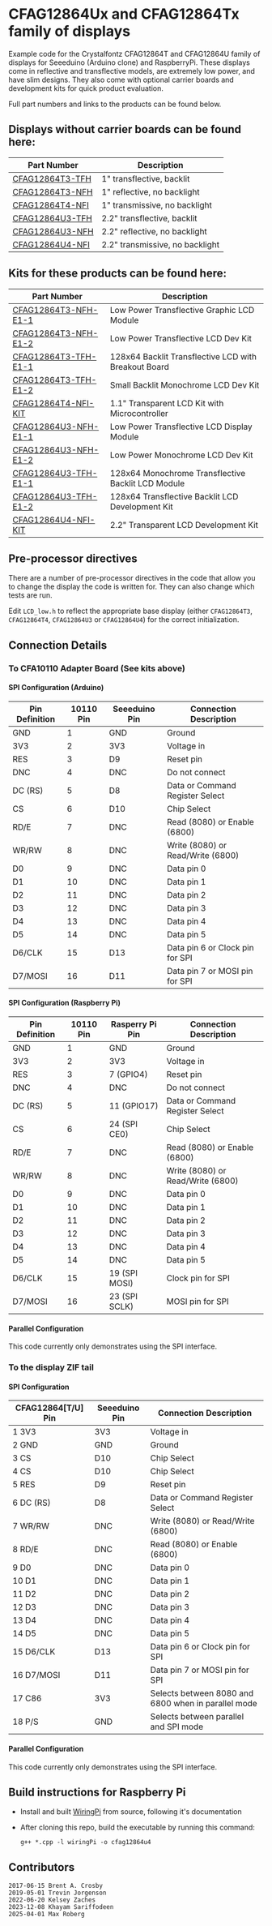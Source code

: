 # CFAG12864Ux and CFAG12864Tx family of displays

Example code for the Crystalfontz CFAG12864T and CFAG12864U family of displays for Seeeduino (Arduino clone) and RaspberryPi. These displays come in reflective and transflective models, are extremely low power, and have slim designs. They also come with optional carrier boards and development kits for quick product evaluation.

Full part numbers and links to the products can be found below.

## Displays without carrier boards can be found here:
| Part Number | Description |
| --- | --- |
| [CFAG12864T3-TFH](https://www.crystalfontz.com/product/cfag12864t3tfh) | 1" transflective, backlit |
| [CFAG12864T3-NFH](https://www.crystalfontz.com/product/cfag12864t3nfh) | 1" reflective, no backlight |
| [CFAG12864T4-NFI](https://www.crystalfontz.com/product/cfag12864t4nfi) | 1" transmissive, no backlight |
| [CFAG12864U3-TFH](https://www.crystalfontz.com/product/cfag12864u3tfh) | 2.2" transflective, backlit |
| [CFAG12864U3-NFH](https://www.crystalfontz.com/product/cfag12864u3nfh) | 2.2" reflective, no backlight |
| [CFAG12864U4-NFI](https://www.crystalfontz.com/product/cfag12864u4nfi) | 2.2" transmissive, no backlight |

## Kits for these products can be found here:  
| Part Number | Description |
| --- | --- |
| [CFAG12864T3-NFH-E1-1](https://www.crystalfontz.com/product/cfag12864t3nfhe11) | Low Power Transflective Graphic LCD Module |
| [CFAG12864T3-NFH-E1-2](https://www.crystalfontz.com/product/cfag12864t3nfhe12) | Low Power Transflective LCD Dev Kit |
| [CFAG12864T3-TFH-E1-1](https://www.crystalfontz.com/product/cfag12864t3tfhe11) | 128x64 Backlit Transflective LCD with Breakout Board 
| [CFAG12864T3-TFH-E1-2](https://www.crystalfontz.com/product/cfag12864t3tfhe12) | Small Backlit Monochrome LCD Dev Kit 
| [CFAG12864T4-NFI-KIT](https://www.crystalfontz.com/product/cfag12864t4nfikit)  | 1.1" Transparent LCD Kit with Microcontroller |
| [CFAG12864U3-NFH-E1-1](https://www.crystalfontz.com/product/cfag12864u3nfhe11) | Low Power Transflective LCD Display Module |
| [CFAG12864U3-NFH-E1-2](https://www.crystalfontz.com/product/cfag12864u3nfhe12) | Low Power Monochrome LCD Dev Kit 
| [CFAG12864U3-TFH-E1-1](https://www.crystalfontz.com/product/cfag12864u3tfhe11) | 128x64 Monochrome Transflective Backlit LCD Module 
| [CFAG12864U3-TFH-E1-2](https://www.crystalfontz.com/product/cfag12864u3tfhe12) | 128x64 Transflective Backlit LCD Development Kit  |
| [CFAG12864U4-NFI-KIT](https://www.crystalfontz.com/product/cfag12864u4nfikit)  | 2.2" Transparent LCD Development Kit |

## Pre-processor directives
There are a number of pre-processor directives in the code that allow you to change the display the code is written for. They can also change which tests are run.

Edit `LCD_low.h` to reflect the appropriate base display (either `CFAG12864T3`, `CFAG12864T4`, `CFAG12864U3` or `CFAG12864U4`) for the correct initialization. 

## Connection Details
### To CFA10110 Adapter Board (See kits above)
#### SPI Configuration (Arduino)
| Pin Definition | 10110 Pin | Seeeduino Pin | Connection Description            |
|----------------|-----------|---------------|-----------------------------------|
| GND            | 1         | GND           | Ground                            |
| 3V3            | 2         | 3V3           | Voltage in                        |
| RES            | 3         | D9            | Reset pin                         |
| DNC            | 4         | DNC           | Do not connect                    |
| DC (RS)        | 5         | D8            | Data or Command Register Select   |
| CS             | 6         | D10           | Chip Select                       |
| RD/E           | 7         | DNC           | Read (8080) or Enable (6800)      |
| WR/RW          | 8         | DNC           | Write (8080) or Read/Write (6800) |
| D0             | 9         | DNC           | Data pin 0                        |
| D1             | 10        | DNC           | Data pin 1                        |
| D2             | 11        | DNC           | Data pin 2                        |
| D3             | 12        | DNC           | Data pin 3                        |
| D4             | 13        | DNC           | Data pin 4                        |
| D5             | 14        | DNC           | Data pin 5                        |
| D6/CLK         | 15        | D13           | Data pin 6 or Clock pin for SPI   |
| D7/MOSI        | 16        | D11           | Data pin 7 or MOSI pin for SPI    |

#### SPI Configuration (Raspberry Pi)
| Pin Definition | 10110 Pin | Rasperry Pi Pin | Connection Description            |
|----------------|-----------|-----------------|-----------------------------------|
| GND            | 1         | GND             | Ground                            |
| 3V3            | 2         | 3V3             | Voltage in                        |
| RES            | 3         | 7 (GPIO4)       | Reset pin                         |
| DNC            | 4         | DNC             | Do not connect                    |
| DC (RS)        | 5         | 11 (GPIO17)     | Data or Command Register Select   |
| CS             | 6         | 24 (SPI CE0)    | Chip Select                       |
| RD/E           | 7         | DNC             | Read (8080) or Enable (6800)      |
| WR/RW          | 8         | DNC             | Write (8080) or Read/Write (6800) |
| D0             | 9         | DNC             | Data pin 0                        |
| D1             | 10        | DNC             | Data pin 1                        |
| D2             | 11        | DNC             | Data pin 2                        |
| D3             | 12        | DNC             | Data pin 3                        |
| D4             | 13        | DNC             | Data pin 4                        |
| D5             | 14        | DNC             | Data pin 5                        |
| D6/CLK         | 15        | 19 (SPI MOSI)   | Clock pin for SPI                 |
| D7/MOSI        | 16        | 23 (SPI SCLK)   | MOSI pin for SPI                  |

#### Parallel Configuration
This code currently only demonstrates using the SPI interface.


### To the display ZIF tail
#### SPI Configuration
| CFAG12864[T/U] Pin  | Seeeduino Pin | Connection Description            
|---------------------|---------------|-----------------------------------
| 1  3V3              | 3V3           | Voltage in
| 2  GND              | GND           | Ground
| 3  CS               | D10           | Chip Select
| 4  CS               | D10           | Chip Select
| 5  RES              | D9            | Reset pin
| 6  DC (RS)          | D8            | Data or Command Register Select
| 7  WR/RW            | DNC           | Write (8080) or Read/Write (6800)
| 8  RD/E             | DNC           | Read (8080) or Enable (6800)
| 9  D0               | DNC           | Data pin 0
| 10 D1               | DNC           | Data pin 1
| 11 D2               | DNC           | Data pin 2
| 12 D3               | DNC           | Data pin 3
| 13 D4               | DNC           | Data pin 4
| 14 D5               | DNC           | Data pin 5
| 15 D6/CLK           | D13           | Data pin 6 or Clock pin for SPI
| 16 D7/MOSI          | D11           | Data pin 7 or MOSI pin for SPI
| 17 C86              | 3V3           | Selects between 8080 and 6800 when in parallel mode
| 18 P/S              | GND           | Selects between parallel and SPI mode

#### Parallel Configuration
This code currently only demonstrates using the SPI interface.

## Build instructions for Raspberry Pi
- Install and built [WiringPi](https://github.com/WiringPi/WiringPi) from source, following it's documentation
- After cloning this repo, build the executable by running this command:

  `g++ *.cpp -l wiringPi -o cfag12864u4`

## Contributors
    2017-06-15 Brent A. Crosby
    2019-05-01 Trevin Jorgenson
    2022-06-20 Kelsey Zaches
    2023-12-08 Khayam Sariffodeen
    2025-04-01 Max Roberg

